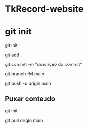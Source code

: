 # TkRecord-website
<h1>git init</h1>
<p>git init</p>
<p>git add .</p>
<p>git commit -m "descrição do commit"</p>
<p> git branch -M main </p>
<p> git push -u origin main </p>

<h2>Puxar conteudo</h2>
<p>git init</p>
<p>git pull origin main</p>
